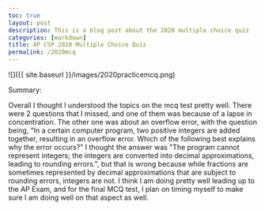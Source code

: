 ```yaml
---
toc: true
layout: post
description: This is a blog post about the 2020 multiple choice quiz 
categories: [markdown]
title: AP CSP 2020 Multiple Choice Quiz
permalink: /2020mcq
---
```



![]({{ site.baseurl }}/images/2020practicemcq.png)


Summary:

Overall I thought I understood the topics on the mcq test pretty well. There were 2 questions that I missed, and one of them was because of a lapse in concentration. The other one was about an overflow error, with the question being, "In a certain computer program, two positive integers are added together, resulting in an overflow error. Which of the following best explains why the error occurs?" I thought the answer was "The program cannot represent integers; the integers are converted into decimal approximations, leading to rounding errors.", but that is wrong because while fractions are sometimes represented by decimal approximations that are subject to rounding errors, integers are not. I think I am doing pretty well leading up to the AP Exam, and for the final MCQ test, I plan on timing myself to make sure I am doing well on that aspect as well.